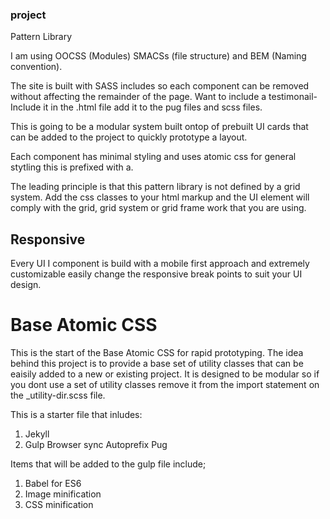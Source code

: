 ###  project 

Pattern Library 

I am using OOCSS (Modules) SMACSs (file structure) and BEM (Naming convention). 

The site is built with SASS includes so each component can be removed without affecting the remainder of the page.  Want to include a testimonail- Include it in the .html file add it to the pug files and scss files. 

This is going to be a modular system built ontop of prebuilt UI cards that can be added to the project to quickly prototype a layout. 

Each component has minimal styling and uses atomic css for general stytling this is prefixed with a. 


The leading principle is that this pattern library is not defined by a grid system. Add the css classes to your html markup and the UI element will comply with the grid, grid system or grid frame work that you are using. 


## Responsive 

Every UI I component is build with a mobile first approach and extremely customizable easily change the responsive break points to suit your UI design. 

Base Atomic CSS     
=============================

This is the start of the Base Atomic CSS for rapid prototyping. The idea behind this project is to provide a base set of utility classes that can be eaisily added to a new or existing project. It is designed to be modular so if you dont use a set of utility classes remove it from the import statement on the _utility-dir.scss file. 


This is a starter file that inludes: 
1. Jekyll 
2. Gulp
    Browser sync 
    Autoprefix
    Pug 
    
Items that will be added to the gulp file include; 
1. Babel for ES6
2. Image minification
3. CSS minification 



